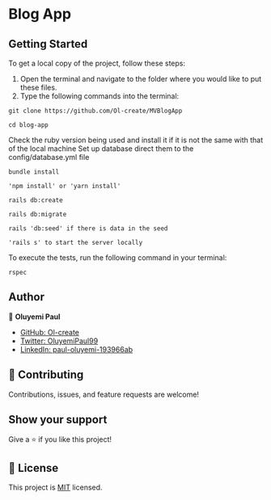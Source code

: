 # Blog App

## Getting Started

To get a local copy of the project, follow these steps: 
1. Open the terminal and navigate to the folder where you would like to put these files.
2. Type the following commands into the terminal: 
 ```
 git clone https://github.com/Ol-create/MVBlogApp
 ```
 ```
 cd blog-app
 ```
Check the ruby version being used and install it if it is not the same with that of the local machine
Set up database direct them to the config/database.yml file
```
bundle install
```
```
'npm install' or 'yarn install'
```
```
rails db:create
```
```
rails db:migrate
```
```
rails 'db:seed' if there is data in the seed
```
```
'rails s' to start the server locally
```

To execute the tests, run the following command in your terminal:
```
rspec
```
 
 ## Author

👤 **Oluyemi Paul**

- [GitHub: Ol-create](https://github.com/Ol-create)
- [Twitter: OluyemiPaul99](https://twitter.com/OluyemiPaul99)
- [LinkedIn: paul-oluyemi-193966ab](https://www.linkedin.com/in/paul-oluyemi)

## 🤝 Contributing

Contributions, issues, and feature requests are welcome!

## Show your support

Give a ⭐️ if you like this project!

## 📝 License

This project is [MIT](./LICENSE) licensed.
